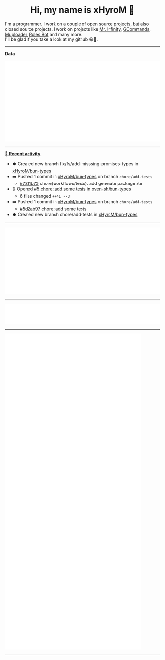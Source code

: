<p align="center">
    <!-- <img src="https://avatars.githubusercontent.com/u/56601352" width="192" alt="hyro's pfp" /> -->
    <h1 align="center">Hi, my name is xHyroM 👋</h1>
</p>

I'm a programmer. I work on a couple of open source projects, but also closed source projects. I work on projects like [Mr. Infinity](https://discord.com/oauth2/authorize?client_id=720321585625694239&scope=bot%20applications.commands&permissions=8&redirect_uri=https://blobs.gq/imanager&prompt=consent&response_type=code), [GCommands](https://github.com/Garlic-Team/GCommands), [Muploader](https://github.com/xHyroM/Muploader), [Roles Bot](https://github.com/xHyroM/roles-bot) and many more.  
I'll be glad if you take a look at my github 😀👀.

___
**Data**

<img src="https://github.com/xHyroM/xHyroM/blob/master/.cache/base.svg">

___

**[📰 Recent activity](https://github.com/xHyroM)**
* ⏺️ Created new branch fix/fs/add-misssing-promises-types in [xHyroM/bun-types](https://github.com/xHyroM/bun-types)
* ➡️ Pushed 1 commit in [xHyroM/bun-types](https://github.com/xHyroM/bun-types) on branch `chore/add-tests`
  * [#7211b73](https://github.com/xHyroM/bun-types/commit/7211b73) chore(workflows/tests): add generate package ste
* 🔃 Opened [#5 chore: add some tests](https://github.com/oven-sh/bun-types/pull/5) in [oven-sh/bun-types](https://github.com/oven-sh/bun-types)
  * 6 files changed `++41 --3`
* ➡️ Pushed 1 commit in [xHyroM/bun-types](https://github.com/xHyroM/bun-types) on branch `chore/add-tests`
  * [#5d2ab97](https://github.com/xHyroM/bun-types/commit/5d2ab97) chore: add some tests
* ⏺️ Created new branch chore/add-tests in [xHyroM/bun-types](https://github.com/xHyroM/bun-types)


___

<img src="https://github.com/xHyroM/xHyroM/blob/master/.cache/isocalendar.svg">

___

<img src="https://github.com/xHyroM/xHyroM/blob/master/.cache/languages.svg">

___

<img src="https://github.com/xHyroM/xHyroM/blob/master/.cache/achievements.svg">

___
